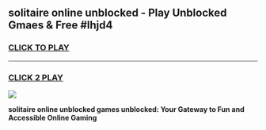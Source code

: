 
## solitaire online unblocked - Play Unblocked Gmaes & Free #lhjd4
<h3>
<a href="https://news.freeplayer.one?title=solitaire_online_unblocked&ref=24F">CLICK TO PLAY</a></h3>
<hr>

<h3>
<a href="https://news.freeplayer.one?title=solitaire_online_unblocked&ref=24F">CLICK 2 PLAY</a>
  
</h3>

<a href="https://news.freeplayer.one?title=solitaire_online_unblocked&ref=24F/"><img src="https://clearcache.store/games.png"></a>


**solitaire online unblocked games unblocked: Your Gateway to Fun and Accessible Online Gaming**
